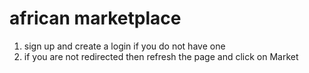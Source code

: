 # african marketplace
1. sign up and create a login if you do not have one
2. if you are not redirected then refresh the page and click on Market
